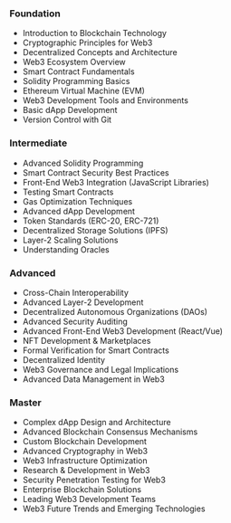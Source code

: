 ### Foundation

*   Introduction to Blockchain Technology
*   Cryptographic Principles for Web3
*   Decentralized Concepts and Architecture
*   Web3 Ecosystem Overview
*   Smart Contract Fundamentals
*   Solidity Programming Basics
*   Ethereum Virtual Machine (EVM)
*   Web3 Development Tools and Environments
*   Basic dApp Development
*   Version Control with Git

### Intermediate

*   Advanced Solidity Programming
*   Smart Contract Security Best Practices
*   Front-End Web3 Integration (JavaScript Libraries)
*   Testing Smart Contracts
*   Gas Optimization Techniques
*   Advanced dApp Development
*   Token Standards (ERC-20, ERC-721)
*   Decentralized Storage Solutions (IPFS)
*   Layer-2 Scaling Solutions
*   Understanding Oracles

### Advanced

*   Cross-Chain Interoperability
*   Advanced Layer-2 Development
*   Decentralized Autonomous Organizations (DAOs)
*   Advanced Security Auditing
*   Advanced Front-End Web3 Development (React/Vue)
*   NFT Development & Marketplaces
*   Formal Verification for Smart Contracts
*   Decentralized Identity
*   Web3 Governance and Legal Implications
*   Advanced Data Management in Web3

### Master

*   Complex dApp Design and Architecture
*   Advanced Blockchain Consensus Mechanisms
*   Custom Blockchain Development
*   Advanced Cryptography in Web3
*   Web3 Infrastructure Optimization
*   Research & Development in Web3
*   Security Penetration Testing for Web3
*   Enterprise Blockchain Solutions
*   Leading Web3 Development Teams
*   Web3 Future Trends and Emerging Technologies

